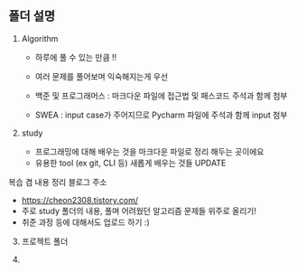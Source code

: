 ## 폴더 설명

1. Algorithm
   
   - 하루에 풀 수 있는 만큼 !! 
   
   - 여러 문제를 풀어보며 익숙해지는게 우선
   
   - 백준 및 프로그래머스 : 마크다운 파일에 접근법 및 패스코드 주석과 함께 첨부
   
   - SWEA : input case가 주어지므로 Pycharm 파일에 주석과 함께 input 첨부

2. study
   
   - 프로그래밍에 대해 배우는 것을 마크다운 파일로 정리 해두는 곳이에요
   - 유용한 tool (ex git, CLI 등) 새롭게 배우는 것들 UPDATE 

복습 겸 내용 정리 블로그 주소

- https://cheon2308.tistory.com/
- 주로 study 폴더의 내용, 풀며 어려웠던 알고리즘 문제들 위주로 올리기!
- 취준 과정 등에 대해서도 업로드 하기 :)





3. 프로젝트 폴더

4. 
